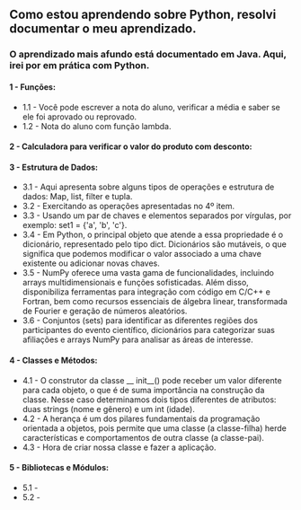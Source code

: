 ## Como estou aprendendo sobre Python, resolvi documentar o meu aprendizado.
### O aprendizado mais afundo está documentado em Java. Aqui, irei por em prática com Python.

#### 1 - Funções:
* 1.1 - Você pode escrever a nota do aluno, verificar a média e saber se ele foi aprovado ou reprovado.
* 1.2 - Nota do aluno com função lambda.

#### 2 - Calculadora para verificar o valor do produto com desconto:

#### 3 - Estrutura de Dados:
* 3.1 - Aqui apresenta sobre alguns tipos de operações e estrutura de dados: Map, list, filter e tupla.
* 3.2 - Exercitando as operações apresentadas no 4º item.
* 3.3 - Usando um par de chaves e elementos separados por vírgulas, por exemplo: set1 = {'a', 'b', 'c'}.
* 3.4 - Em Python, o principal objeto que atende a essa propriedade é o dicionário, representado pelo tipo dict. Dicionários são mutáveis, o que significa que podemos modificar o valor associado a uma chave existente ou adicionar novas chaves.
* 3.5 - NumPy oferece uma vasta gama de funcionalidades, incluindo arrays multidimensionais e funções sofisticadas. Além disso, disponibiliza ferramentas para integração com código em C/C++ e Fortran, bem como recursos essenciais de álgebra linear, transformada de Fourier e geração de números aleatórios.
* 3.6 - Conjuntos (sets) para identificar as diferentes regiões dos participantes do evento científico, dicionários para categorizar suas afiliações e arrays NumPy para analisar as áreas de interesse.

#### 4 - Classes e Métodos:
* 4.1 - O construtor da classe __ init__() pode receber um valor diferente para cada objeto, o que é de suma importância na construção da classe. Nesse caso determinamos dois tipos diferentes de atributos: duas strings (nome e gênero) e um int (idade).
* 4.2 - A herança é um dos pilares fundamentais da programação orientada a objetos, pois permite que uma classe (a classe-filha) herde características e comportamentos de outra classe (a classe-pai).
* 4.3 - Hora de criar nossa classe e fazer a aplicação.

#### 5 - Bibliotecas e Módulos:
* 5.1 - 
* 5.2 - 